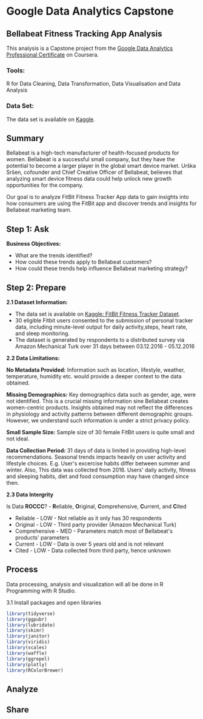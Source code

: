 # Google Data Analytics Capstone

## Bellabeat Fitness Tracking App Analysis

This analysis is a Capstone project from the [Google Data Analytics Professional Certificate](https://www.coursera.org/learn/google-data-analytics-capstone/supplement/ZsmDD/case-study-2-how-can-a-wellness-company-play-it-smart) on Coursera.

### Tools:
R for Data Cleaning, Data Transformation, Data Visualisation and Data Analysis

###  Data Set:
The data set is available on [Kaggle](https://www.kaggle.com/datasets/arashnic/fitbit).


## Summary 

Bellabeat is  a high-tech manufacturer of health-focused products for women. Bellabeat is a successful small company, but they have the potential to become a larger player in the global smart device market. Urška Sršen, cofounder and Chief Creative Officer of Bellabeat, believes that analyzing smart device fitness data could help unlock new growth opportunities for the company.

Our goal is to analyze FitBit Fitness Tracker App data to gain insights into how consumers are using the FitBit app and discover trends and insights for Bellabeat marketing team.

## Step 1: Ask

**Business Objectives:**

- What are the trends identified?
- How could these trends apply to Bellabeat customers?
- How could these trends help influence Bellabeat marketing strategy?

## Step 2: Prepare 

**2.1 Dataset Information:**

- The data set is available on [Kaggle: FitBit Fitness Tracker Dataset](https://www.kaggle.com/datasets/arashnic/fitbit).
- 30 eligible Fitbit users consented to the submission of personal tracker data, including minute-level output for daily activity,steps,  heart rate, and sleep monitoring.
- The dataset is generated by respondents to a distributed survey via Amazon Mechanical Turk over 31 days between 03.12.2016 - 05.12.2016

**2.2 Data Limitations:**

**No Metadata Provided:** Information such as location, lifestyle, weather, temperature, humidity etc. would provide a deeper context to the data obtained.

**Missing Demographics:** Key demographics data such as gender, age, were not identified. This is a crucial missing information sine Bellabeat creates women-centric products. Insights obtained may not reflect the differences in physiology and activity patterns between different demographic groups. However, we understand such information is under a strict privacy policy.

**Small Sample Size:** Sample size of 30 female FitBit users is quite small and not ideal.

**Data Collection Period:** 31 days of data is limited in providing high-level recommendations. Seasonal trends impacts heavily on user activity and lifestyle choices. E.g. User's excercise habits differ between summer and winter. Also, This data was collected from  2016. Users' daily activity, fitness and sleeping habits, diet and food consumption may have changed since then.

**2.3 Data Intergrity**

Is Data **ROCCC**? - **R**eliable, **O**riginal, **C**omprehensive, **C**urrent, and **C**ited

- Reliable - LOW - Not reliable as it only has 30 respondents
- Original - LOW - Third party provider (Amazon Mechanical Turk)
- Comprehensive - MED - Parameters match most of Bellabeat's products' parameters
- Current - LOW - Data is over 5 years old and is not relevant
- Cited - LOW - Data collected from third party, hence unknown


## Process

Data processing, analysis and visualization will all be done in R Programming with R Studio.

3.1 Install packages and open libraries 

```r
library(tidyverse)
library(ggpubr)
library(lubridate)
library(skimr)
library(janitor)
library(viridis)
library(scales)
library(waffle)
library(ggrepel)
library(plotly)
library(RColorBrewer)
```
## Analyze 
## Share
